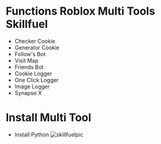# Functions Roblox Multi Tools Skillfuel
- Checker Cookie
- Generator Cookie
- Follow's Bot
- Visit Map
- Friends Bot
- Cookie Logger
- One Click Logger
- Image Logger
- Synapse X
# Install Multi Tool
- Install Python
![skillfuelpic](https://user-images.githubusercontent.com/98629285/151646803-1b136060-752d-4596-a465-165b59c416fc.png)
